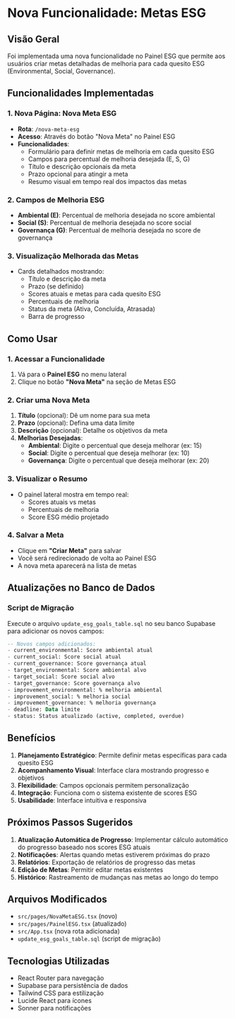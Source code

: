 # Nova Funcionalidade: Metas ESG

## Visão Geral

Foi implementada uma nova funcionalidade no Painel ESG que permite aos usuários criar metas detalhadas de melhoria para cada quesito ESG (Environmental, Social, Governance).

## Funcionalidades Implementadas

### 1. Nova Página: Nova Meta ESG
- **Rota**: `/nova-meta-esg`
- **Acesso**: Através do botão "Nova Meta" no Painel ESG
- **Funcionalidades**:
  - Formulário para definir metas de melhoria em cada quesito ESG
  - Campos para percentual de melhoria desejada (E, S, G)
  - Título e descrição opcionais da meta
  - Prazo opcional para atingir a meta
  - Resumo visual em tempo real dos impactos das metas

### 2. Campos de Melhoria ESG
- **Ambiental (E)**: Percentual de melhoria desejada no score ambiental
- **Social (S)**: Percentual de melhoria desejada no score social  
- **Governança (G)**: Percentual de melhoria desejada no score de governança

### 3. Visualização Melhorada das Metas
- Cards detalhados mostrando:
  - Título e descrição da meta
  - Prazo (se definido)
  - Scores atuais e metas para cada quesito ESG
  - Percentuais de melhoria
  - Status da meta (Ativa, Concluída, Atrasada)
  - Barra de progresso

## Como Usar

### 1. Acessar a Funcionalidade
1. Vá para o **Painel ESG** no menu lateral
2. Clique no botão **"Nova Meta"** na seção de Metas ESG

### 2. Criar uma Nova Meta
1. **Título** (opcional): Dê um nome para sua meta
2. **Prazo** (opcional): Defina uma data limite
3. **Descrição** (opcional): Detalhe os objetivos da meta
4. **Melhorias Desejadas**:
   - **Ambiental**: Digite o percentual que deseja melhorar (ex: 15)
   - **Social**: Digite o percentual que deseja melhorar (ex: 10)
   - **Governança**: Digite o percentual que deseja melhorar (ex: 20)

### 3. Visualizar o Resumo
- O painel lateral mostra em tempo real:
  - Scores atuais vs metas
  - Percentuais de melhoria
  - Score ESG médio projetado

### 4. Salvar a Meta
- Clique em **"Criar Meta"** para salvar
- Você será redirecionado de volta ao Painel ESG
- A nova meta aparecerá na lista de metas

## Atualizações no Banco de Dados

### Script de Migração
Execute o arquivo `update_esg_goals_table.sql` no seu banco Supabase para adicionar os novos campos:

```sql
-- Novos campos adicionados:
- current_environmental: Score ambiental atual
- current_social: Score social atual  
- current_governance: Score governança atual
- target_environmental: Score ambiental alvo
- target_social: Score social alvo
- target_governance: Score governança alvo
- improvement_environmental: % melhoria ambiental
- improvement_social: % melhoria social
- improvement_governance: % melhoria governança
- deadline: Data limite
- status: Status atualizado (active, completed, overdue)
```

## Benefícios

1. **Planejamento Estratégico**: Permite definir metas específicas para cada quesito ESG
2. **Acompanhamento Visual**: Interface clara mostrando progresso e objetivos
3. **Flexibilidade**: Campos opcionais permitem personalização
4. **Integração**: Funciona com o sistema existente de scores ESG
5. **Usabilidade**: Interface intuitiva e responsiva

## Próximos Passos Sugeridos

1. **Atualização Automática de Progresso**: Implementar cálculo automático do progresso baseado nos scores ESG atuais
2. **Notificações**: Alertas quando metas estiverem próximas do prazo
3. **Relatórios**: Exportação de relatórios de progresso das metas
4. **Edição de Metas**: Permitir editar metas existentes
5. **Histórico**: Rastreamento de mudanças nas metas ao longo do tempo

## Arquivos Modificados

- `src/pages/NovaMetaESG.tsx` (novo)
- `src/pages/PainelESG.tsx` (atualizado)
- `src/App.tsx` (nova rota adicionada)
- `update_esg_goals_table.sql` (script de migração)

## Tecnologias Utilizadas

- React Router para navegação
- Supabase para persistência de dados
- Tailwind CSS para estilização
- Lucide React para ícones
- Sonner para notificações 